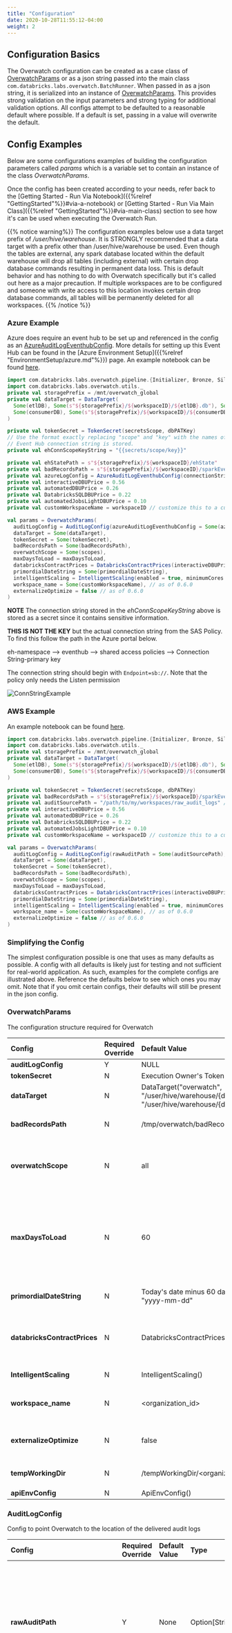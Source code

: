 ```yaml
---
title: "Configuration"
date: 2020-10-28T11:55:12-04:00
weight: 2
---
```


## Configuration Basics
The Overwatch configuration can be created as a case class of [OverwatchParams](#overwatchparams) or as a json string passed into
the main class `com.databricks.labs.overwatch.BatchRunner`. When passed in as a json string, it is
serialized into an instance of [OverwatchParams](#overwatchparams). This provides strong validation on the input parameters
and strong typing for additional validation options. All configs attempt to be defaulted to a reasonable default
where possible. If a default is set, passing in a value will overwrite the default.

## Config Examples
Below are some configurations examples of building the configuration parameters called *params* which is a variable
set to contain an instance of the class *OverwatchParams*.

Once the config has been created according to your needs, refer back to the
[Getting Started - Run Via Notebook]({{%relref "GettingStarted"%}}#via-a-notebook) or
[Getting Started - Run Via Main Class]({{%relref "GettingStarted"%}}#via-main-class) section to see how it's can be used
when executing the Overwatch Run.

{{% notice warning%}}
The configuration examples below use a data target prefix of */user/hive/warehouse*. It is STRONGLY recommended that
a data target with a prefix other than /user/hive/warehouse be used. Even though the tables are external, any
spark database located within the default warehouse will drop all tables (including external) with certain drop database
commands resulting in permanent data loss. This is default behavior and has nothing to do with Overwatch specifically
but it's called out here as a major precaution. If multiple workspaces are to be configured and someone with write
access to this location invokes certain drop database commands, all tables will be permanently deleted for all
workspaces.
{{% /notice %}}

### Azure Example
Azure does require an event hub to be set up and referenced in the config as an
[AzureAuditLogEventhubConfig](#azureauditlogeventhubconfig). More details for setting up this Event Hub
can be found in the [Azure Environment Setup]({{%relref "EnvironmentSetup/azure.md"%}}) page. An example notebook
can be found [here](/assets/GettingStarted/azure_runner_docs_example.html).
```scala
import com.databricks.labs.overwatch.pipeline.{Initializer, Bronze, Silver, Gold}
import com.databricks.labs.overwatch.utils._
private val storagePrefix = /mnt/overwatch_global
private val dataTarget = DataTarget(
  Some(etlDB), Some(s"${storagePrefix}/${workspaceID}/${etlDB}.db"), Some(s"${storagePrefix}/global_share"),
  Some(consumerDB), Some(s"${storagePrefix}/${workspaceID}/${consumerDB}.db")
)

private val tokenSecret = TokenSecret(secretsScope, dbPATKey)
// Use the format exactly replacing "scope" and "key" with the names of the scope and key where your
// Event Hub connection string is stored.
private val ehConnScopeKeyString = "{{secrets/scope/key}}"

private val ehStatePath = s"${storagePrefix}/${workspaceID}/ehState"
private val badRecordsPath = s"${storagePrefix}/${workspaceID}/sparkEventsBadrecords"
private val azureLogConfig = AzureAuditLogEventhubConfig(connectionString = ehConnScopeKeyString, eventHubName = ehName, auditRawEventsPrefix = ehStatePath)
private val interactiveDBUPrice = 0.56
private val automatedDBUPrice = 0.26
private val DatabricksSQLDBUPrice = 0.22
private val automatedJobsLightDBUPrice = 0.10
private val customWorkspaceName = workspaceID // customize this to a custom name if custom workspace_name is desired

val params = OverwatchParams(
  auditLogConfig = AuditLogConfig(azureAuditLogEventhubConfig = Some(azureLogConfig)),
  dataTarget = Some(dataTarget),
  tokenSecret = Some(tokenSecret),
  badRecordsPath = Some(badRecordsPath),
  overwatchScope = Some(scopes),
  maxDaysToLoad = maxDaysToLoad,
  databricksContractPrices = DatabricksContractPrices(interactiveDBUPrice, automatedDBUPrice, DatabricksSQLDBUPrice, automatedJobsLightDBUPrice),
  primordialDateString = Some(primordialDateString),
  intelligentScaling = IntelligentScaling(enabled = true, minimumCores = 16, maximumCores = 64, coeff = 1.0), // Until further notice, recommend this to be disabled. Intelligent scaling is being re-examined as of 0.6.1.2
  workspace_name = Some(customWorkspaceName), // as of 0.6.0
  externalizeOptimize = false // as of 0.6.0
)
```

**NOTE** The connection string stored in the *ehConnScopeKeyString* above is stored as a secret since it contains
sensitive information.

**THIS IS NOT THE KEY** but the actual connection string from the SAS Policy. To find this follow the path in the
Azure portal below.

eh-namespace --> eventhub --> shared access policies --> Connection String-primary key

The connection string should begin with `Endpoint=sb://`. Note that the policy only needs the Listen permission

![ConnStringExample](/images/GettingStarted/Azure_EH_ConnString.png)

### AWS Example
An example notebook can be found [here](/assets/GettingStarted/aws_runner_docs_example.html).
```scala
import com.databricks.labs.overwatch.pipeline.{Initializer, Bronze, Silver, Gold}
import com.databricks.labs.overwatch.utils._
private val storagePrefix = /mnt/overwatch_global
private val dataTarget = DataTarget(
  Some(etlDB), Some(s"${storagePrefix}/${workspaceID}/${etlDB}.db"), Some(s"${storagePrefix}/global_share"),
  Some(consumerDB), Some(s"${storagePrefix}/${workspaceID}/${consumerDB}.db")
)

private val tokenSecret = TokenSecret(secretsScope, dbPATKey)
private val badRecordsPath = s"${storagePrefix}/${workspaceID}/sparkEventsBadrecords"
private val auditSourcePath = "/path/to/my/workspaces/raw_audit_logs" // INPUT: workspace audit log directory
private val interactiveDBUPrice = 0.56
private val automatedDBUPrice = 0.26
private val DatabricksSQLDBUPrice = 0.22
private val automatedJobsLightDBUPrice = 0.10
private val customWorkspaceName = workspaceID // customize this to a custom name if custom workspace_name is desired

val params = OverwatchParams(
  auditLogConfig = AuditLogConfig(rawAuditPath = Some(auditSourcePath), auditLogFormat = "json"),
  dataTarget = Some(dataTarget),
  tokenSecret = Some(tokenSecret),
  badRecordsPath = Some(badRecordsPath),
  overwatchScope = Some(scopes),
  maxDaysToLoad = maxDaysToLoad,
  databricksContractPrices = DatabricksContractPrices(interactiveDBUPrice, automatedDBUPrice, DatabricksSQLDBUPrice, automatedJobsLightDBUPrice),
  primordialDateString = Some(primordialDateString),
  intelligentScaling = IntelligentScaling(enabled = true, minimumCores = 16, maximumCores = 64, coeff = 1.0),
  workspace_name = Some(customWorkspaceName), // as of 0.6.0
  externalizeOptimize = false // as of 0.6.0
)
```

### Simplifying the Config
The simplest configuration possible is one that uses as many defaults as possible.
A config with all defaults is likely just for testing and not sufficient for real-world application. As such, examples
for the complete configs are illustrated above. Reference the defaults below to see which ones you may omit. Note
that if you omit certain configs, their defaults will still be present in the json config.

### OverwatchParams
The configuration structure required for Overwatch

Config | Required Override | Default Value | Type | AsOfVersion | Description
:--------------------------|:---|:----------|:----------|:--------|:--------------------------------------------------
**auditLogConfig**|Y|NULL|[AuditLogConfig](#auditlogconfig)|0.5.x|Databricks Audit Log delivery information.
**tokenSecret**|N|Execution Owner's Token|Option[\[TokenSecret\]](#tokensecret)|0.5.x|Secret retrieval information
**dataTarget**|N|DataTarget("overwatch", "/user/hive/warehouse/{databaseName}.db", "/user/hive/warehouse/{databaseName}.db")|Option[\[DataTarget\]](#datatarget)|0.5.x|What to call the database and where to store it
**badRecordsPath**|N|/tmp/overwatch/badRecordsPath|Option\[String\]|0.5.x|When reading the log files, where should Overwatch store the records / files that cannot be parsed. Overwatch must have write permissions to this path
**overwatchScope**|N|all|Option\[Seq\[String\]\]|0.5.x|List of [modules]({{%relref "GettingStarted/Modules.md"%}}) in scope for the run. It's important to note that there are many co-dependencies. When choosing a module, be sure to also enable it's requisites. If not value provided, all modules will execute.
**maxDaysToLoad**|N|60|Int|0.5.x|On large, busy workspaces 60 days of data may amount in 10s of TB of raw data. This parameter allows the job to be broken out into several smaller runs. Pipeline will load previous pipeline end time (or primordial_date if first_run) until lesser of \[current timestamp or previous pipeline end time + maxDaysToLoad\]. Ex: 1 year historical load, first run, don't want to load full year, set maxDaysToLoad to 14 to test / validate load, when that works increase to 60 or 365 depending on confidence level and data size.  
**primordialDateString**|N|Today's date minus 60 days, format = "yyyy-mm-dd"|String|0.5.x|Date from which data collection was to begin. This is the earliest date for which data should attempted to be collected.
**databricksContractPrices**|N|DatabricksContractPrices()|[DatabricksContractPrices](#databrickscontractprices)|0.5.x|Allows the user to globally configure Databricks contract prices to improve dollar cost estimates where referenced. Additionally, these values will be added to the *instanceDetails* consumer table for custom use. They are also available in com.databricks.labs.overwatch.utils.DBContractPrices().
**IntelligentScaling**|N|IntelligentScaling()|[IntelligentScaling](#intelligentscaling)|0.5.x|Until further notice, recommend this to be disabled. Intelligent scaling is being re-examined as of 0.6.1.2
**workspace_name**|N|<organization_id>|Option\[String\]|0.6.x|Allows the user to specify the workspace_name to be different than the default, canonical workspace_id (i.e. organization_id). This is helpful during analysis as it provides a human-legible reference for the workspace
**externalizeOptimize**|N|false|Boolean|0.6.x|Allows the user to externalize the optimize and zorders done on the delta tables. This can be run as a secondary job with different cluster configs at different intervals increasing efficiency
**tempWorkingDir**|N|<etlDataPathPrefix>/tempWorkingDir/<organization_id>|String|0.6.1|Provides ability to override temporary working directory. This directory gets cleaned up before and after each run.
**apiEnvConfig**|N|ApiEnvConfig()|Option[\[ApiEnvConfig\]](#apienvconfig)|0.7.x|Allows the user to configure api calls.



### AuditLogConfig
Config to point Overwatch to the location of the delivered audit logs

Config | Required Override | Default Value | Type | Description
:--------------------------|:---|:----------|:----------|:--------------------------------------------------
**rawAuditPath**|Y|None|Option[String]|Top-level path to directory containing workspace audit logs delivered by Databricks. The Overwatch user must have read access to this path
**auditLogFormat**|N|json|String|AWS ONLY - When using AWS and audit logs are delivered in a format other than json (default) this can be changed to reflect the audit log source data type. Supported types are json, parquet, delta
**azureAuditLogEventhubConfig**|Y (only on Azure)|None|Option[AzureAuditLogEventhubConfig](#azureauditlogeventhubconfig)|Required configuration when using Azure as Azure must deliver audit logs via LogAnalytics via Eventhub

### TokenSecret
Overwatch must have permission to perform its functions; these are further discussed in [AdvancedTopics]({{%relref "GettingStarted/advancedtopics.md"%}}).
The token secret stores the Databricks Secret scope / key for Overwatch to retrieve. The key should store the
token secret to be used which usually starts with "dapi..."

If no TokenSecret is passed into the config, the operation owner's token will be used. If Overwatch is being
executed in a notebook the notebook user's token will be used. If Overwatch is being executed through a job the
token of the job owner will be used. Whatever token is used, it must have the appropriate access or it will result
in missing data, or an Overwatch run failure.

Config | Required Override | Default Value | Type | Description
:--------------------------|:---|:----------|:----------|:--------------------------------------------------
**scope**|N|NA|String|Databricks secret scope
**key**|N|NA|String|Databricks secret key within the scope defined in the Scope parameter

### DataTarget
Where to create the database and what to call it. This must be defined on first run or Overwatch will create a
database named "Overwatch" at the default location which is "/user/hive/warehouse/overwatch.db". This is challenging
to change later, so be sure you choose a good starting point. After the initial run, this must not change without
and entire [database migration]({{%relref "GettingStarted/advancedtopics.md"%}}). Overwatch can perform destructive tasks within its own database and
this is how it protects itself against harming existing data. Overwatch creates specific metadata inside the database
at creation time to ensure the database is created and owned by the Overwatch process. Furthermore, metadata is
managed to track schema versions and other states.

Config | Required Override | Default Value | Type | Description
:--------------------------|:---|:-----|:----------|:--------------------------------------------------
**databaseName**|N|Overwatch|Option[String]|Name of the primary database to be created on first run or to which will be appended on subsequent runs. This database is typically used as the ETL database only as the consumer database is also usually specified to have a different name. If consumerDatabase is also specified in the configuration, on the ETL entities will be stored in this datbase.
**databaseLocation**|N|/user/hive/warehouse/{databaseName}.db|Option[String]|Location of the Overwatch database. Any compatible fully-qualified URI can be used here as long as Overwatch has access to write the target. Most customers, however, mount the qualified path and reference the mount point for simplicity but this is not required and may not be possible depending on security requirements and environment.
**etlDataPathPrefix**|N|{databaseLocation}|Option[String]|The location the data will actually be stored. This is critical as data (even EXTERNAL) stored underneath a database path can be deleted if a user call drop database or drop database cascade. This is even more significant when working with multiple workspaces as the risk increases with the breadth of access.
**consumerDatabaseName**|N|{databaseName}|Option[String]|Will be the same as the databaseName if not otherwise specified. Holds the user-facing entities and separates them from all the intermediate ETL entities for a less cluttered experience, easy-to-find entities, and simplified security.
**ConsumerDatabaseLocation**|N|/user/hive/warehouse/{consumerDatabaseName}.db|Option[String]|*See databaseLocation above*

### AzureAuditLogEventhubConfig
Not Required when using AWS <br>
Eventhub streaming environment configurations

Config | Required Override | Default Value | Type | Description
:--------------------------|:---|:----------|:----------|:--------------------------------------------------
**connectionString**|Y|NA|String|Should be stored in a secret. The value format here should be {{secrets/scope/key}}. Replace *scope* and *key* with the names of the scope and key where the EventHub connection string with primary key is stored.
**eventHubName**|Y|NA|String|Retrieve from Azure Portal Event Hub
**auditRawEventsPrefix**|Y|NA|String|Path prefix for checkpoint directories
**maxEventsPerTrigger**|N|10000|Int|Events to pull for each trigger, this should be increased during initial cold runs or runs that have very large numbers of audit log events.
**minEventsPerTrigger**|N|10|Int|Large workspaces can send events faster than batches can complete thus a minimum threshold for new events is needed. Optional override as of v0603
**auditRawEventsChk**|N|{auditRawEventsPrefix}/rawEventsCheckpoint|Option[String]|Checkpoint Directory name for the raw dump of events from Eventhub. This directory gets overwritten upon successful pull into Overwatch.
**auditLogChk**|N|{auditRawEventsPrefix}/auditLogBronzeCheckpoint|Option[String]|**DEPRECATED** Checkpoint Directory name for the audit log stream target. This target will continuously grow as more audit logs are created and delivered

### DatabricksContractPrices
Config | Required Override | Default Value | Type | Description
:--------------------------|:---|:----------|:----------|:--------------------------------------------------
**interactiveDBUCostUSD**|N|0.56|Double|Approximate list price of interactive DBU
**automatedDBUCostUSD**|N|0.26|Double|Approximate list price of automated DBU
**sqlComputeDBUCostUSD**|N|0.22|Double|Approximate list price of DatabricksSQL DBU
**jobsLightDBUCostUSD**|N|0.10|Double|Approximate list price of JobsLight Automated DBU

### IntelligentScaling
Until further notice, recommend this to be disabled. Intelligent scaling is being re-examined as of 0.6.1.2
Config | Required Override | Default Value | Type | Description
:--------------------------|:---|:----------|:----------|:--------------------------------------------------
**enabled**|N|false|Double|Approximate list price of interactive DBU
**minimumCores**|N|4|Int|Minimum number of cores to be used during Overwatch run
**maximumCores**|N|512|Int|Maximum number of cores to be used during Overwatch run
**coeff**|N|1.0|Double|Scaler, each module has a scale based on it's size relative to the other modules. This variable acts as a scaler to the scaler, if the modules are scaling too fast (or not fast enough), this can be tweaked to increase the variability of the scaling from the starting core count.

### ApiEnvConfig
Configurations of Api calls.

Config | Required Override | Default Value | Type | Description
:--------------------------|:---|:----------|:----------|:--------------------------------------------------
**successBatchSize**|N|200|Int|Responce of successful api calls are stored into the disk.This config signifies the batch size.
**errorBatchSize**|N|500|Int|Failed api calls are stored into disk.This config signifies the batch size of failed api calls.
**enableUnsafeSSL**|N|false|Boolean|Enable unasfe SSL.
**threadPoolSize**|N|4|Int|Number of threads to perform api calls in parallel.
**apiWaitingTime**|N|300000|milliseconds|Api waiting time incase of delay in response.
**apiProxyConfig**|N|ApiProxyConfig()|Option[\[ApiProxyConfig\]](#apiproxyconfig)|Allows user to configure proxy.

### ApiProxyConfig

Configurations of proxy.

Config | Required Override | Default Value | Type | Description
:--------------------------|:---|:----------|:----------|:--------------------------------------------------
**proxyHost**|N|None|Option[String]|Proxy host.
**proxyPort**|N|None|Option[Int]|Proxy port.
**proxyUserName**|N|None|Option[String]|Proxy user name.
**proxyPasswordScope**|N|None|Option[String]|Secret Scope which contain key for password.
**proxyPasswordKey**|N|None|Option[String]|Key for password(This should be present in the secret scope).
